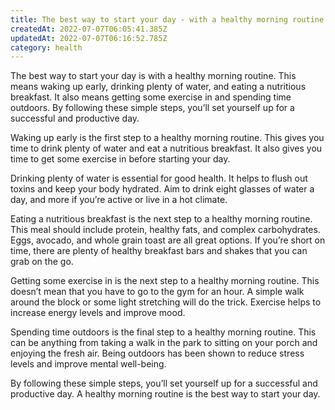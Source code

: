 ```yaml
---
title: The best way to start your day - with a healthy morning routine
createdAt: 2022-07-07T06:05:41.385Z
updatedAt: 2022-07-07T06:16:52.785Z
category: health
---
```


The best way to start your day is with a healthy morning routine. This means waking up early, drinking plenty of water, and eating a nutritious breakfast. It also means getting some exercise in and spending time outdoors. By following these simple steps, you’ll set yourself up for a successful and productive day.

Waking up early is the first step to a healthy morning routine. This gives you time to drink plenty of water and eat a nutritious breakfast. It also gives you time to get some exercise in before starting your day.

Drinking plenty of water is essential for good health. It helps to flush out toxins and keep your body hydrated. Aim to drink eight glasses of water a day, and more if you’re active or live in a hot climate.

Eating a nutritious breakfast is the next step to a healthy morning routine. This meal should include protein, healthy fats, and complex carbohydrates. Eggs, avocado, and whole grain toast are all great options. If you’re short on time, there are plenty of healthy breakfast bars and shakes that you can grab on the go.

Getting some exercise in is the next step to a healthy morning routine. This doesn’t mean that you have to go to the gym for an hour. A simple walk around the block or some light stretching will do the trick. Exercise helps to increase energy levels and improve mood.

Spending time outdoors is the final step to a healthy morning routine. This can be anything from taking a walk in the park to sitting on your porch and enjoying the fresh air. Being outdoors has been shown to reduce stress levels and improve mental well-being.

By following these simple steps, you’ll set yourself up for a successful and productive day. A healthy morning routine is the best way to start your day.
